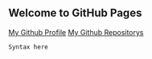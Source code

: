 ## Welcome to GitHub Pages

[My Github Profile](https://github.com/TerrificTable/)
[My Github Repositorys](https://github.com/TerrificTable?tab=repositories)

```markdown
Syntax here
```
